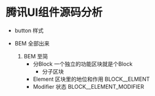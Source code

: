 # 腾讯UI组件源码分析

- button 样式
    
- BEM 全部出来
    1. BEM 至简   
        - 分Block  一个独立的功能区块就是个Block  
            - 分子区块
        - Element 区块里的地位和作用 BLOCK__ELMENT
        - Modifier 状态 BLOCK__ELEMENT_MODIFIER